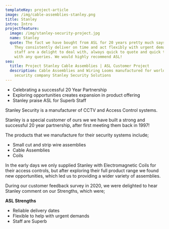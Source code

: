```yaml
---
templateKey: project-article
image: /img/cable-assemblies-stanley.png
title: Stanley
intro: Intro
projectfeature:
  image: /img/stanley-security-project.jpg
  name: Stanley
  quote: The fact we have bought from ASL for 20 years pretty much says it all.
    They consistently deliver on time and act flexibly with urgent demands. The
    staff are a delight to deal with, always quick to quote and quick to help
    with any queries. We would highly recommend ASL!
seo:
  title: Project Stanley Cable Assemblies | ASL Customer Project
  description: Cable Assemblies and Wiring Looms manufactured for world leading
    security company Stanley Security Solutions
---
```

* Celebrating a successful 20 Year Partnership 
* Exploring opportunities creates expansion in product offering 
* Stanley praise ASL for Superb Staff

Stanley Security is a manufacturer of CCTV and Access Control systems. 

Stanley is a special customer of ours we we have built a strong and successful 20 year partnership, after first meeting them back in 1997!

The products that we manufacture for their security systems include;

* Small cut and strip wire assemblies 
* Cable Assemblies 
* Coils 

In the early days we only supplied Stanley with Electromagnetic Coils for their access controls, but after exploring their full product range we found new opportunities, which led us to providing a wider variety of assemblies.

During our customer feedback survey in 2020, we were delighted to hear Stanley comment on our Strengths, which were;

​**ASL Strengths​**

* Reliable delivery dates 
* Flexible to help with urgent demands 
* Staff are Superb​